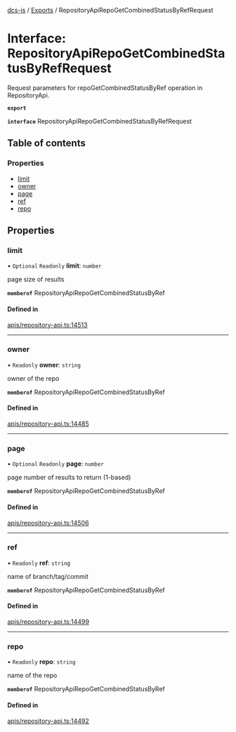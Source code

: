 [dcs-js](../README.md) / [Exports](../modules.md) / RepositoryApiRepoGetCombinedStatusByRefRequest

# Interface: RepositoryApiRepoGetCombinedStatusByRefRequest

Request parameters for repoGetCombinedStatusByRef operation in RepositoryApi.

**`export`**

**`interface`** RepositoryApiRepoGetCombinedStatusByRefRequest

## Table of contents

### Properties

- [limit](RepositoryApiRepoGetCombinedStatusByRefRequest.md#limit)
- [owner](RepositoryApiRepoGetCombinedStatusByRefRequest.md#owner)
- [page](RepositoryApiRepoGetCombinedStatusByRefRequest.md#page)
- [ref](RepositoryApiRepoGetCombinedStatusByRefRequest.md#ref)
- [repo](RepositoryApiRepoGetCombinedStatusByRefRequest.md#repo)

## Properties

### <a id="limit" name="limit"></a> limit

• `Optional` `Readonly` **limit**: `number`

page size of results

**`memberof`** RepositoryApiRepoGetCombinedStatusByRef

#### Defined in

[apis/repository-api.ts:14513](https://github.com/unfoldingWord/dcs-js/blob/b29eb7a/apis/repository-api.ts#L14513)

___

### <a id="owner" name="owner"></a> owner

• `Readonly` **owner**: `string`

owner of the repo

**`memberof`** RepositoryApiRepoGetCombinedStatusByRef

#### Defined in

[apis/repository-api.ts:14485](https://github.com/unfoldingWord/dcs-js/blob/b29eb7a/apis/repository-api.ts#L14485)

___

### <a id="page" name="page"></a> page

• `Optional` `Readonly` **page**: `number`

page number of results to return (1-based)

**`memberof`** RepositoryApiRepoGetCombinedStatusByRef

#### Defined in

[apis/repository-api.ts:14506](https://github.com/unfoldingWord/dcs-js/blob/b29eb7a/apis/repository-api.ts#L14506)

___

### <a id="ref" name="ref"></a> ref

• `Readonly` **ref**: `string`

name of branch/tag/commit

**`memberof`** RepositoryApiRepoGetCombinedStatusByRef

#### Defined in

[apis/repository-api.ts:14499](https://github.com/unfoldingWord/dcs-js/blob/b29eb7a/apis/repository-api.ts#L14499)

___

### <a id="repo" name="repo"></a> repo

• `Readonly` **repo**: `string`

name of the repo

**`memberof`** RepositoryApiRepoGetCombinedStatusByRef

#### Defined in

[apis/repository-api.ts:14492](https://github.com/unfoldingWord/dcs-js/blob/b29eb7a/apis/repository-api.ts#L14492)
